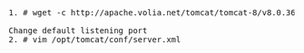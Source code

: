 <pre>
1. # wget -c http://apache.volia.net/tomcat/tomcat-8/v8.0.36/bin/apache-tomcat-8.0.36.zip -P /opt/

Change default listening port 
2. # vim /opt/tomcat/conf/server.xml
  <Connector port="8585" 
3. # /opt/tomcat/bin/catalina.sh start
4. #lsof -i: 8585
5. #
6. # 

</pre>
